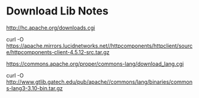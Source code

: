 # Download Lib Notes

http://hc.apache.org/downloads.cgi

curl -O https://apache.mirrors.lucidnetworks.net//httpcomponents/httpclient/source/httpcomponents-client-4.5.12-src.tar.gz


https://commons.apache.org/proper/commons-lang/download_lang.cgi

curl -O http://www.gtlib.gatech.edu/pub/apache//commons/lang/binaries/commons-lang3-3.10-bin.tar.gz
